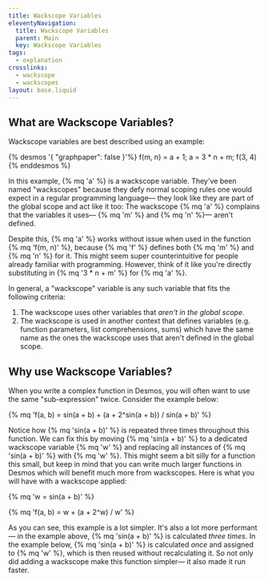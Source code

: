 ```yaml
---
title: Wackscope Variables
eleventyNavigation:
  title: Wackscope Variables
  parent: Main
  key: Wackscope Variables
tags:
  - explanation
crosslinks:
  - wackscope
  - wackscopes
layout: base.liquid
---
```


## What are Wackscope Variables?

Wackscope variables are best described using an example:

{% desmos '{ "graphpaper": false }'%}
f(m, n) = a + 1;
a = 3 \* n + m;
f(3, 4)
{% enddesmos %}

In this example, {% mq 'a' %} is a wackscope variable. They've been named "wackscopes" because they defy normal scoping rules one would expect in a regular programming language&mdash; they look like they are part of the global scope and act like it too: The wackscope {% mq 'a' %} complains that the variables it uses&mdash; {% mq 'm' %} and {% mq 'n' %}&mdash; aren't defined.

Despite this, {% mq 'a' %} works without issue when used in the function {% mq 'f(m, n)' %}, because {% mq 'f' %} defines both {% mq 'm' %} and {% mq 'n' %} for it. This might seem super counterintuitive for people already familiar with programming. However, think of it like you're directly substituting in {% mq '3 * n + m' %} for {% mq 'a' %}.

In general, a "wackscope" variable is any such variable that fits the following criteria:

1. The wackscope uses other variables that _aren't in the global scope_.
2. The wackscope is used in another context that defines variables (e.g. function parameters, list comprehensions, sums) which have the same name as the ones the wackscope uses that aren't defined in the global scope.

## Why use Wackscope Variables?

When you write a complex function in Desmos, you will often want to use the same "sub-expression" twice. Consider the example below:

{% mq 'f(a, b) = sin(a + b) + (a + 2^sin(a + b)) / sin(a + b)' %}

Notice how {% mq 'sin(a + b)' %} is repeated three times throughout this function. We can fix this by moving {% mq 'sin(a + b)' %} to a dedicated wackscope variable {% mq 'w' %} and replacing all instances of {% mq 'sin(a + b)' %} with {% mq 'w' %}. This might seem a bit silly for a function this small, but keep in mind that you can write much larger functions in Desmos which will benefit much more from wackscopes. Here is what you will have with a wackscope applied:

{% mq 'w = sin(a + b)' %}

{% mq 'f(a, b) = w + (a + 2^w) / w' %}

As you can see, this example is a lot simpler. It's also a lot more performant&mdash; in the example above, {% mq 'sin(a + b)' %} is calculated _three times_. In the example below, {% mq 'sin(a + b)' %} is calculated _once_ and assigned to {% mq 'w' %}, which is then reused without recalculating it. So not only did adding a wackscope make this function simpler&mdash; it also made it run faster.
